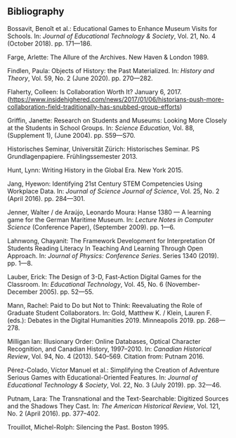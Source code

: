 ## Bibliography

Bossavit, Benoît et al.: Educational Games to Enhance Museum Visits for Schools. In: *Journal of Educational Technology & Society*, Vol. 21, No. 4 (October 2018). pp. 171—186.

Farge, Arlette: The Allure of the Archives. New Haven & London 1989. 

Findlen, Paula: Objects of History: the Past Materialized. In: *History and Theory*, Vol. 59, No. 2 (June 2020). pp. 270—282.

Flaherty, Colleen: Is Collaboration Worth It? January 6, 2017. (https://www.insidehighered.com/news/2017/01/06/historians-push-more-collaboration-field-traditionally-has-snubbed-group-efforts)

Griffin, Janette: Research on Students and Museums: Looking More Closely at the Students in School Groups. In: *Science Education*, Vol. 88, (Supplement 1), (June 2004). pp. S59—S70.

Historisches Seminar, Universität Zürich: Historisches Seminar. PS Grundlagenpapiere. Frühlingssemester 2013.

Hunt, Lynn: Writing History in the Global Era. New York 2015.

Jang, Hyewon: Identifying 21st Century STEM Competencies Using Workplace Data. In: *Journal of Science Journal of Science*, Vol. 25, No. 2 (April 2016). pp. 284—301. 

Jenner, Walter / de Araújo, Leonardo Moura: Hanse 1380 — A learning game for the German Maritime Museum. In: *Lecture Notes in Computer Science* (Conference Paper), (September 2009). pp. 1—6. 

Lahnwong, Chayanit: The Framework Development for Interpretation Of Students Reading Literacy In Teaching And Learning Through Open Approach. In: *Journal of Physics: Conference Series*. Series 1340 (2019). pp. 1—8.

Lauber, Erick: The Design of 3-D, Fast-Action Digital Games for the Classroom. In: *Educational Technology*, Vol. 45, No. 6 (November-December 2005). pp. 52—55.

Mann, Rachel: Paid to Do but Not to Think: Reevaluating the Role of Graduate Student Collaborators. In: Gold, Matthew K. / Klein, Lauren F. (eds.): Debates in the Digital Humanities 2019. Minneapolis 2019. pp. 268—278.

Milligan Ian: Illusionary Order: Online Databases, Optical Character Recognition, and Canadian History, 1997–2010. In: *Canadian Historical Review*, Vol. 94, No. 4 (2013). 540–569. Citation from: Putnam 2016. 

Pérez-Colado, Víctor Manuel et al.: Simplifying the Creation of Adventure Serious Games with Educational-Oriented Features. In: *Journal of Educational Technology & Society*, Vol. 22, No. 3 (July 2019). pp. 32—46.

Putnam, Lara: The Transnational and the Text-Searchable: Digitized
Sources and the Shadows They Cast. In: *The American Historical Review*, Vol. 121, No. 2 (April 2016). pp. 377–402.

Trouillot, Michel-Rolph: Silencing the Past. Boston 1995.